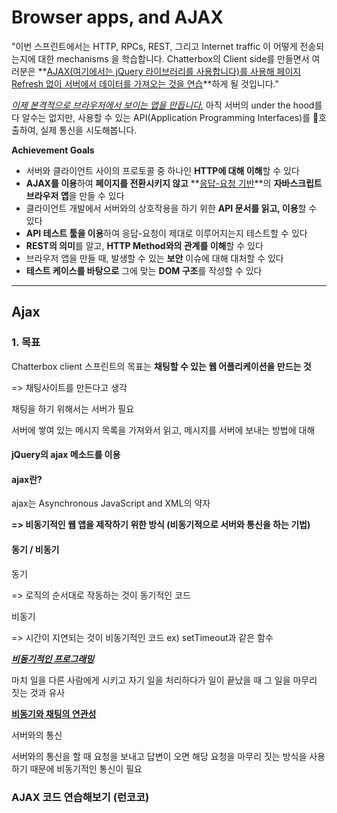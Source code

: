 # Browser apps, and AJAX



"이번 스프린트에서는 HTTP, RPCs, REST, 그리고 Internet traffic 이 어떻게 전송되는지에 대한 mechanisms 을 학습합니다. Chatterbox의 Client side를 만들면서 여러분은 **<u>AJAX(여기에서는 jQuery 라이브러리를 사용합니다)를 사용해 페이지 Refresh 없이 서버에서 데이터를 가져오는 것을 연습</u>**하게 될 것입니다."

*<u>이제 본격적으로 브라우저에서 보이는 앱을 만듭니다.</u>* 아직 서버의 under the hood를 다 알수는 없지만, 사용할 수 있는 API(Application Programming Interfaces)를 호출하여, 실제 통신을 시도해봅니다.



**Achievement Goals**

- 서버와 클라이언트 사이의 프로토콜 중 하나인 **HTTP에 대해 이해**할 수 있다
- **AJAX를 이용**하여 **페이지를 전환시키지 않고** **<u>응답-요청 기반</u>**의 **자바스크립트 브라우저 앱**을 만들 수 있다
- 클라이언트 개발에서 서버와의 상호작용을 하기 위한 **API 문서를 읽고, 이용**할 수 있다
- **API 테스트 툴을 이용**하여 응답-요청이 제대로 이루어지는지 테스트할 수 있다
- **REST의 의미**를 알고, **HTTP Method와의 관계를 이해**할 수 있다
- 브라우저 앱을 만들 때, 발생할 수 있는 **보안** 이슈에 대해 대처할 수 있다
- **테스트 케이스를 바탕으로** 그에 맞는 **DOM 구조**를 작성할 수 있다





---



## Ajax



### 1. 목표

Chatterbox client 스프린트의 목표는 **채팅할 수 있는 웹 어플리케이션을 만드는 것**

=> 채팅사이트를 만든다고 생각



채팅을 하기 위해서는 서버가 필요

서버에 쌓여 있는 메시지 목록을 가져와서 읽고, 메시지를 서버에 보내는 방법에 대해 



#### jQuery의 ajax 메소드를 이용

#### ajax란?

ajax는 Asynchronous JavaScript and XML의 약자

**=> 비동기적인 웹 앱을 제작하기 위한 방식 (비동기적으로 서버와 통신을 하는 기법)**



#### 동기 / 비동기

동기

=> 로직의 순서대로 작동하는 것이 동기적인 코드

비동기

=> 시간이 지연되는 것이 비동기적인 코드 ex) setTimeout과 같은 함수



***<u>비동기적인 프로그래밍</u>*** 

마치 일을 다른 사람에게 시키고 자기 일을 처리하다가 일이 끝났을 때 그 일을 마무리 짓는 것과 유사



**<u>비동기와 채팅의 연관성</u>**

서버와의 통신

서버와의 통신을 할 때 요청을 보내고 답변이 오면 해당 요청을 마무리 짓는 방식을 사용하기 때문에 비동기적인 통신이 필요



### AJAX 코드 연습해보기 (런코코)



